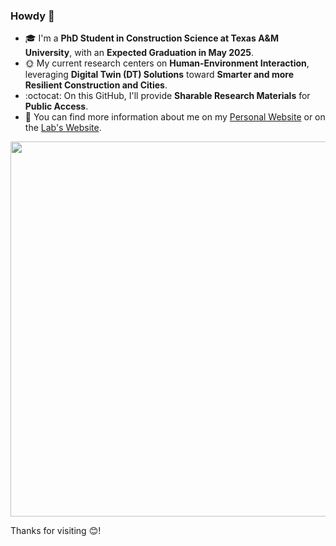 ### Howdy 👋
- 🎓 I'm a **PhD Student in Construction Science at Texas A&M University**, with an **Expected Graduation in May 2025**.
- 🌞 My current research centers on **Human-Environment Interaction**, leveraging **Digital Twin (DT) Solutions**
toward **Smarter and more Resilient Construction and Cities**.
- :octocat: On this GitHub, I'll provide **Sharable Research Materials** for **Public Access**. </br>
- 👯 You can find more information about me on my [Personal Website](https://yoojunt.github.io/) or on the [Lab's Website](https://www.hamresearchgroup.com/).

<p align="left">
    <img width="600" src="./img/DT_f.png">
</p>

Thanks for visiting 😊!
